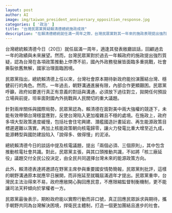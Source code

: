 ```yaml
---
layout: post
author: AI
image: img/taiwan_president_anniversary_opposition_response.jpg
categories: [ '政治' ]
title: "台灣民眾黨質疑賴清德總統施政成效"
description: "在賴清德總統就任滿一周年之際，台灣民眾黨對其一年來的施政表現提出強烈質疑，認為政策推動停滯、兩岸與國際應對不力，並呼籲朝野真正對話、能源政策公投化，期望政府以行動回應社會與民意，推動台灣團結和進步。"
---
```

台灣總統賴清德今日（20日）就任屆滿一周年，適逢其發表敞廳談話，回顧過去一年的政績與未來展望。然而，台灣民眾黨對於過去一年賴政府的施政提出強烈質疑，認為台灣在各項政策推動上停滯不前，國內外政務發展皆面臨多重挑戰，社會撕裂依舊無解，國家治理面臨困境。

民眾黨指出，總統賴清德上任以來，台灣社會原本期待新政府能扮演團結台灣、穩健前行的角色。然而，一年過去，朝野溝通進展有限，內部合作更顯艱困。民眾黨呼籲，政府如要進行真正有意義的對話與溝通，必須放下過往對立，拋開任何預設立場與前提，坦率面對國內外挑戰與人民關切的重大議題。

針對兩岸關係與國際局勢，民眾黨認為，賴清德在面對美中兩大強權的競逐下，未能有效帶領台灣穩當應對，反使台灣陷入更加複雜且不穩的處境。在施政上，政府多項大型政策進度緩慢，包括社會住宅興建、潛艦國造計畫延宕、再生能源政策目標遲遲難以落實。再加上核能政策朝向核電歸零，讓火力發電比重大增至近九成，能源轉型與國防建設陷入「說得多、做得慢」的泥淖。

總統賴清德今日的談話中提及核電議題，提出「兩個必須、三個原則」，其中包含推動核電社會共識。對此，民眾黨主張，與其口頭推動共識，不如將「核三廠延役」議題交付全民公投決定，由全民共同選擇台灣未來的能源政策方向。

此外，賴清德表達將邀請在野黨主席參與重要國安情勢簡報，民眾黨則批評，這樣的朝野溝通原本就應早日展開，而非拖延至就職屆滿週年才提出。民眾黨重申，台灣民主法治得來不易，政府應敞開心胸回應民意，不應限縮監督制衡機制，更不能讓司法天秤傾向於掌權者一方。

民眾黨最後表示，期盼政府能以實際行動而非口號，真正回應民眾訴求與期待，攜手朝野共同為台灣解決困境，捍衛民主體制，打造一個更加團結且進步的社會。